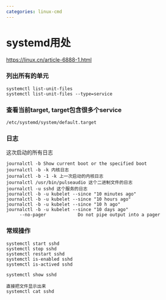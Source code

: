 ```yaml
---
categories: linux-cmd
---
```


# systemd用处

https://linux.cn/article-6888-1.html

### 列出所有的单元
```
systemctl list-unit-files
systemctl list-unit-files --type=service
```

### 查看当前target, target包含很多个service
```
/etc/systemd/system/default.target
```

### 日志
这次启动的所有日志
```
journalctl -b Show current boot or the specified boot
journalctl -b -k 内核日志
journalctl -b -1 -k 上一次启动的内核日志
journalctl /usr/bin/pulseaudio 这个二进制文件的日志
journalctl -u sshd 这个服务的日志
journalctl -b -u kubelet --since "10 minutes ago"
journalctl -b -u kubelet --since "10 hours ago"
journalctl -b -u kubelet --since "10 h ago"
journalctl -b -u kubelet --since "10 days ago"
     --no-pager            Do not pipe output into a pager
```

### 常规操作
```
systemctl start sshd
systemctl stop sshd
systemctl restart sshd
systemctl is-enabled sshd
systemctl is-actived sshd

systemctl show sshd

直接把文件显示出来
systemctl cat sshd

```
